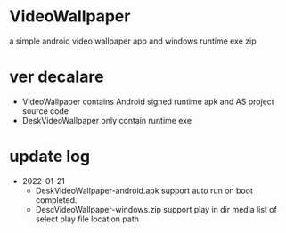 # VideoWallpaper
a simple android video wallpaper app and windows runtime exe zip
# ver decalare
- VideoWallpaper contains Android signed runtime apk and AS project source code
- DeskVideoWallpaper only contain runtime exe
# update log
- 2022-01-21
	- DeskVideoWallpaper-android.apk support auto run on boot completed.
	- DescVideoWallpaper-windows.zip support play in dir media list of select play file location path